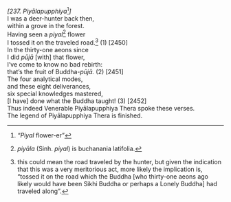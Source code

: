 *\[237. Piyālapupphiya*[^1]*\]*  
I was a deer-hunter back then,  
within a grove in the forest.  
Having seen a *piyal*[^2] flower  
I tossed it on the traveled road.[^3] (1) \[2450\]  
In the thirty-one aeons since  
I did *pūjā* \[with\] that flower,  
I’ve come to know no bad rebirth:  
that’s the fruit of Buddha-*pūjā.* (2) \[2451\]  
The four analytical modes,  
and these eight deliverances,  
six special knowledges mastered,  
\[I have\] done what the Buddha taught! (3) \[2452\]  
Thus indeed Venerable Piyālapupphiya Thera spoke these verses.  
The legend of Piyālapupphiya Thera is finished.  
[^1]: *“Piyal* flower-er”  
[^2]: *piyāla* (Sinh. *piyal*) is buchanania latifolia.  
[^3]: this could mean the road traveled by the hunter, but given the
    indication that this was a very meritorious act, more likely the
    implication is, “tossed it on the road which the Buddha \[who
    thirty-one aeons ago likely would have been Sikhi Buddha or perhaps
    a Lonely Buddha\] had traveled along”.
